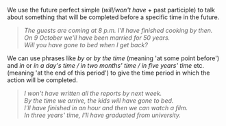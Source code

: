 We use the future perfect simple (_will/won't have_ + past participle) to talk about something that will be completed before a specific time in the future.

> _The guests are coming at 8 p.m. I'll have finished cooking by then.  
> On 9 October we'll have been married for 50 years.  
> Will you have gone to bed when I get back?_

We can use phrases like _by_ or _by the time_ (meaning 'at some point before') and _in_ or _in a day's time / in two months' time / in five years' time_ etc. (meaning 'at the end of this period') to give the time period in which the action will be completed.

> _I won't have written all the reports by next week.  
> By the time we arrive, the kids will have gone to bed.  
> I'll have finished in an hour and then we can watch a film.  
> In three years' time, I'll have graduated from university._